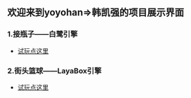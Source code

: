 ## 欢迎来到yoyohan=>韩凯强的项目展示界面

### 1.接瓶子——白鹭引擎
 - [试玩点这里](https://yoyohan1.gitee.io/ConveyerGame/)
 
### 2.街头篮球——LayaBox引擎
 - [试玩点这里](https://yoyohan1.gitee.io/Baskball/)
